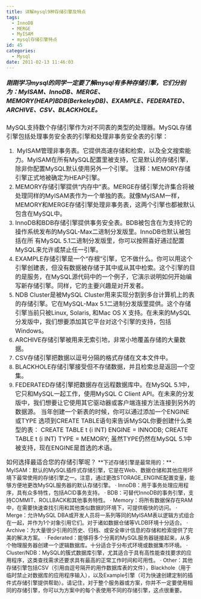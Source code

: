 ```yaml
---
title: 详解mysql9种存储引擎及特点
tags:
  - InnoDB
  - MERGE
  - MyISAM
  - mysql存储引擎特点
id: 45
categories:
  - Mysql
date: 2011-02-13 11:46:03
---
```


<div>

##### <span style="font-size: medium;">刚刚学习mysql的同学一定要了解mysql有多种存储引擎，它们分别为：MyISAM、InnoDB、MERGE、MEMORY(HEAP)BDB(BerkeleyDB)、EXAMPLE、FEDERATED、ARCHIVE、CSV、BLACKHOLE。</span>

<span style="font-size: medium;">MySQL支持数个存储引擎作为对不同表的类型的处理器。MySQL存储引擎包括处理事务安全表的引擎和处理非事务安全表的引擎： </span>

1.  <span style="font-size: medium;"> MyISAM管理非事务表。它提供高速存储和检索，以及全文搜索能力。MyISAM在所有MySQL配置里被支持，它是默认的存储引擎，除非你配置MySQL默认使用另外一个引擎。<!--more--> 注释：MEMORY存储引擎正式地被确定为HEAP引擎。</span>
2.  <span style="font-size: medium;">MEMORY存储引擎提供“内存中”表。MERGE存储引擎允许集合将被处理同样的MyISAM表作为一个单独的表。就像MyISAM一样，MEMORY和MERGE存储引擎处理非事务表，这两个引擎也都被默认包含在MySQL中。 </span>
3.  <span style="font-size: medium;">InnoDB和BDB存储引擎提供事务安全表。BDB被包含在为支持它的操作系统发布的MySQL-Max二进制分发版里。InnoDB也默认被包括在所 有MySQL 5.1二进制分发版里，你可以按照喜好通过配置MySQL来允许或禁止任一引擎。</span>
4.  <span style="font-size: medium;">EXAMPLE存储引擎是一个“存根”引擎，它不做什么。你可以用这个引擎创建表，但没有数据被存储于其中或从其中检索。这个引擎的目的是服务，在MySQL源代码中的一个例子，它演示说明如何开始编写新存储引擎。同样，它的主要兴趣是对开发者。</span>
5.  <span style="font-size: medium;">NDB Cluster是被MySQL Cluster用来实现分割到多台计算机上的表的存储引擎。它在MySQL-Max 5.1二进制分发版里提供。这个存储引擎当前只被Linux, Solaris, 和Mac OS X 支持。在未来的MySQL分发版中，我们想要添加其它平台对这个引擎的支持，包括Windows。 </span>
6.  <span style="font-size: medium;">ARCHIVE存储引擎被用来无索引地，非常小地覆盖存储的大量数据。 </span>
7.  <span style="font-size: medium;">CSV存储引擎把数据以逗号分隔的格式存储在文本文件中。 </span>
8.  <span style="font-size: medium;">BLACKHOLE存储引擎接受但不存储数据，并且检索总是返回一个空集。 </span>
9.  <span style="font-size: medium;">FEDERATED存储引擎把数据存在远程数据库中。在MySQL 5.1中，它只和MySQL一起工作，使用MySQL C Client API。在未来的分发版中，我们想要让它使用其它驱动器或客户端连接方法连接到另外的数据源。 </span>
<span style="font-size: medium;">当年创建一个新表的时候，你可以通过添加一个ENGINE 或TYPE 选项到CREATE TABLE语句来告诉MySQL你要创建什么类型的表：</span>
<span style="font-size: medium;">CREATE TABLE t (i INT) ENGINE = INNODB;
CREATE TABLE t (i INT) TYPE = MEMORY;
虽然TYPE仍然在MySQL 5.1中被支持，现在ENGINE是首选的术语。
</span>
<span style="font-size: medium;">如何选择最适合您的存储引擎呢？
</span>
**下述存储引擎是最常用的：**
· MyISAM：默认的MySQL插件式存储引擎，它是在Web、数据仓储和其他应用环境下最常使用的存储引擎之一。注意，通过更改STORAGE_ENGINE配置变量，能够方便地更改MySQL服务器的默认存储引擎。
· InnoDB：用于事务处理应用程序，具有众多特性，包括ACID事务支持。
· BDB：可替代InnoDB的事务引擎，支持COMMIT、ROLLBACK和其他事务特性。
· Memory：将所有数据保存在RAM中，在需要快速查找引用和其他类似数据的环境下，可提供极快的访问。
· Merge：允许MySQL DBA或开发人员将一系列等同的MyISAM表以逻辑方式组合在一起，并作为1个对象引用它们。对于诸如数据仓储等VLDB环境十分适合。
· Archive：为大量很少引用的历史、归档、或安全审计信息的存储和检索提供了完美的解决方案。
· Federated：能够将多个分离的MySQL服务器链接起来，从多个物理服务器创建一个逻辑数据库。十分适合于分布式环境或数据集市环境。
· Cluster/NDB：MySQL的簇式数据库引擎，尤其适合于具有高性能查找要求的应用程序，这类查找需求还要求具有最高的正常工作时间和可用性。
· Other：其他存储引擎包括CSV（引用由逗号隔开的用作数据库表的文件），Blackhole（用于临时禁止对数据库的应用程序输入），以及Example引擎（可为快速创建定制的插件式存储引擎提供帮助）。请记住，对于整个服务器或方案，你并不一定要使用相同的存储引擎，你可以为方案中的每个表使用不同的存储引擎，这点很重要。

</div>
